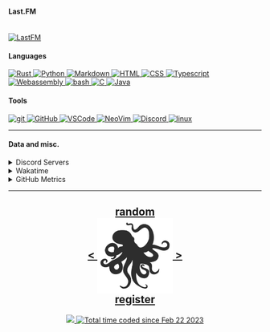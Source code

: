 <!---
h4rldev/h4rldev is a ✨ special ✨ repository because its `README.md` (this file) appears on your GitHub profile.
You can click the Preview link to take a look at your changes.
--->

<h4> Last.FM </h4>
    <br>
<a href="https://www.last.fm/user/h4rl3h">
    <img src="https://lastfm-recently-played.vercel.app/api?user=h4rl3h&count=1" alt="LastFM" />
</a>

<h4>Languages </h4>
<a href="https://www.rust-lang.org">
    <img src="https://skillicons.dev/icons?i=rust" alt="Rust" />
</a>
<a href="https://www.python.org">
    <img src="https://skillicons.dev/icons?i=py" alt="Python" />
</a>
<a href="https://en.wikipedia.org/wiki/Markdown">
    <img src="https://skillicons.dev/icons?i=md" alt="Markdown" />
</a>
<a href="https://developer.mozilla.org/en-US/docs/Web/HTML">
    <img src="https://skillicons.dev/icons?i=html" alt="HTML" />
</a>
<a href="https://developer.mozilla.org/en-US/docs/Web/CSS">
    <img src="https://skillicons.dev/icons?i=css" alt="CSS" />
</a>
<a href="https://www.typescriptlang.org">
    <img src="https://skillicons.dev/icons?i=ts" alt="Typescript" />
</a>
<a href="https://developer.mozilla.org/en-US/docs/WebAssembly">
    <img src="https://skillicons.dev/icons?i=wasm" alt="Webassembly" />
</a>
<a href="https://en.wikipedia.org/wiki/Bash_(Unix_shell)">
    <img src="https://skillicons.dev/icons?i=bash" alt="bash" />
</a>
<a href="https://en.wikipedia.org/wiki/C_(programming_language)">
    <img src="https://skillicons.dev/icons?i=c" alt="C" />
</a>
<a href="https://java.com">
    <img src="https://skillicons.dev/icons?i=java" alt="Java" />
</a>

<h4> Tools </h4>
<a href="https://git-scm.com">
    <img src="https://skillicons.dev/icons?i=git" alt="git" />
</a>
<a href="https://github.com/h4rldev">
    <img src="https://skillicons.dev/icons?i=github" alt="GitHub" />
</a>
<a href="https://github.com/microsoft/vscode">
    <img src="https://skillicons.dev/icons?i=vscode" alt="VSCode" />
</a>
<a href="https://neovim.io">
    <img src="https://skillicons.dev/icons?i=neovim" alt="NeoVim" />
</a>
<a href="https://discord.com/users/275689969601871882">
    <img src="https://skillicons.dev/icons?i=discord" alt="Discord" />
</a>
<a href="https://www.linuxfoundation.org">
    <img src="https://skillicons.dev/icons?i=linux" alt="linux" />
</a>
<hr>

<h4>Data and misc.</h4>
<details>
    <summary>Discord Servers</summary>
    <a href="https://discord.gg/aPdx2aFN5A">
        My discord server!
    </a>
</details>
<details>
    <summary>Wakatime</summary>

<!--START_SECTION:waka-->

```txt
From: 21 February 2023 - To: 14 April 2025

Total Time: 730 hrs 34 mins

Rust                 195 hrs 9 mins  >>>>>>===================   25.82 %
C                    160 hrs 38 mins >>>>>====================   21.25 %
Svelte               75 hrs 13 mins  >>=======================   09.95 %
Nix                  46 hrs 25 mins  >>=======================   06.14 %
Bash                 37 hrs 29 mins  >========================   04.96 %
HTML                 27 hrs 7 mins   >========================   03.59 %
Other                25 hrs 17 mins  >========================   03.35 %
Python               22 hrs 22 mins  >========================   02.96 %
Markdown             20 hrs 43 mins  >========================   02.74 %
CSS                  19 hrs 3 mins   >========================   02.52 %
Astro                16 hrs 26 mins  >========================   02.18 %
YAML                 12 hrs 44 mins  =========================   01.69 %
TOML                 11 hrs 41 mins  =========================   01.55 %
JSON                 10 hrs 37 mins  =========================   01.41 %
SCSS                 9 hrs 36 mins   =========================   01.27 %
Makefile             9 hrs 27 mins   =========================   01.25 %
JavaScript           7 hrs 46 mins   =========================   01.03 %
Java                 6 hrs 53 mins   =========================   00.91 %
Odin                 6 hrs 6 mins    =========================   00.81 %
Lua                  4 hrs 49 mins   =========================   00.64 %
Docker               4 hrs 32 mins   =========================   00.60 %
conf                 4 hrs 13 mins   =========================   00.56 %
sshconfig            2 hrs 8 mins    =========================   00.28 %
TypeScript           1 hr 48 mins    =========================   00.24 %
Assembly             1 hr 48 mins    =========================   00.24 %
Text                 1 hr 46 mins    =========================   00.23 %
sh                   1 hr 35 mins    =========================   00.21 %
gitignore            1 hr 34 mins    =========================   00.21 %
INI                  1 hr 6 mins     =========================   00.15 %
Git Config           56 mins         =========================   00.12 %
Zig                  44 mins         =========================   00.10 %
Kotlin               39 mins         =========================   00.09 %
gitconfig            31 mins         =========================   00.07 %
GDScript3            30 mins         =========================   00.07 %
CMake                29 mins         =========================   00.07 %
SQL                  29 mins         =========================   00.07 %
Ezhil                27 mins         =========================   00.06 %
XML                  26 mins         =========================   00.06 %
Slint                24 mins         =========================   00.05 %
Java Properties      24 mins         =========================   00.05 %
Objective-C          23 mins         =========================   00.05 %
reg                  23 mins         =========================   00.05 %
desktop              22 mins         =========================   00.05 %
jsonc                17 mins         =========================   00.04 %
Emacs Lisp           17 mins         =========================   00.04 %
systemd              14 mins         =========================   00.03 %
gitrebase            11 mins         =========================   00.02 %
kdl                  10 mins         =========================   00.02 %
Desktop file         9 mins          =========================   00.02 %
TSConfig             9 mins          =========================   00.02 %
bat                  8 mins          =========================   00.02 %
Vue.js               7 mins          =========================   00.02 %
Batchfile            5 mins          =========================   00.01 %
PowerShell           4 mins          =========================   00.01 %
udevrules            4 mins          =========================   00.01 %
fstab                2 mins          =========================   00.01 %
ActionScript 3       2 mins          =========================   00.00 %
Roff                 1 min           =========================   00.00 %
D                    1 min           =========================   00.00 %
ActionScript         1 min           =========================   00.00 %
fish                 1 min           =========================   00.00 %
zsh                  1 min           =========================   00.00 %
ca65 assembler       1 min           =========================   00.00 %
netrw                0 secs          =========================   00.00 %
Git                  0 secs          =========================   00.00 %
TSQL                 0 secs          =========================   00.00 %
Diff                 0 secs          =========================   00.00 %
JSON with Comments   0 secs          =========================   00.00 %
zip                  0 secs          =========================   00.00 %
Image (svg)          0 secs          =========================   00.00 %
C++                  0 secs          =========================   00.00 %
pem                  0 secs          =========================   00.00 %
Cheetah              0 secs          =========================   00.00 %
image_nvim           0 secs          =========================   00.00 %
Tcsh                 0 secs          =========================   00.00 %
```

<!--END_SECTION:waka-->

</details>

<details>
    <summary>GitHub Metrics</summary>
    <img src= "./github-metrics.svg">
</details>

<hr>

<h2 align="center">
    <a href=https://octo-ring.com/p/h4rldev/random>
           random
    </a>
    <br>
    <a href="https://octo-ring.com/p/h4rldev/prev">
        <
    </a>
    <a href="https://octo-ring.com/">
        <img align="center" src=".resources/octopus.svg" height="150px" />
    </a>
    <a href="https://octo-ring.com/p/h4rldev/next">
        >
    </a>
    <br>
    <a href="https://octo-ring.com/register">
           register
    </a>
</h2>
<p align="center">
  <a href="https://github.com/h4rldev">
    <img src="https://komarev.com/ghpvc/?username=h4rldev&color=blueviolet&style=flat-square" />
  <a href="https://wakatime.com/@a96ce7fe-c8df-4036-8791-65e6c7bbd3b1">
    <img src="https://wakatime.com/badge/user/a96ce7fe-c8df-4036-8791-65e6c7bbd3b1.svg?style=flat-square" alt="Total time coded since Feb 22 2023" />
  </a>
</p>
